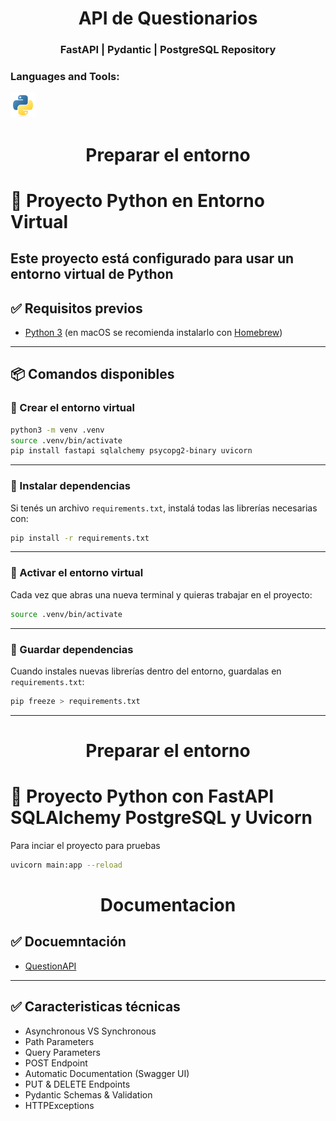 <h1 align="center">API de Questionarios </h1>
<h3 align="center">FastAPI | Pydantic | PostgreSQL Repository</h3>

<p align="left">
</p>

<h3 align="left">Languages and Tools:</h3>
<p align="left"> <a href="https://www.python.org" target="_blank" rel="noreferrer"> <img src="https://raw.githubusercontent.com/devicons/devicon/master/icons/python/python-original.svg" alt="python" width="40" height="40"/> </a> </p>

<h1 align="center">Preparar el entorno</h1>

# 🐍 Proyecto Python en Entorno Virtual

Este proyecto está configurado para usar un **entorno virtual de Python** 
---

## ✅ Requisitos previos

- [Python 3](https://www.python.org/downloads/) (en macOS se recomienda instalarlo con [Homebrew](https://brew.sh/))

---

## 📦 Comandos disponibles

### 🔹 Crear el entorno virtual
```bash
python3 -m venv .venv
source .venv/bin/activate
pip install fastapi sqlalchemy psycopg2-binary uvicorn
```

---

### 🔹 Instalar dependencias
Si tenés un archivo `requirements.txt`, instalá todas las librerías necesarias con:
```bash
pip install -r requirements.txt

```

---

### 🔹 Activar el entorno virtual
Cada vez que abras una nueva terminal y quieras trabajar en el proyecto:
```bash
source .venv/bin/activate
```

---

### 🔹 Guardar dependencias
Cuando instales nuevas librerías dentro del entorno, guardalas en `requirements.txt`:
```bash
pip freeze > requirements.txt
```

---

<h1 align="center">Preparar el entorno</h1>

# 🐍 Proyecto Python con FastAPI SQLAlchemy PostgreSQL y Uvicorn

Para inciar el proyecto para pruebas

```bash
uvicorn main:app --reload
```

<h1 align="center">Documentacion</h1>

## ✅ Docuemntación

- [QuestionAPI](http://localhost:8000/docs/) 

---

## ✅ Caracteristicas técnicas

- Asynchronous VS Synchronous
- Path Parameters
- Query Parameters
- POST Endpoint
- Automatic Documentation (Swagger UI)
- PUT & DELETE Endpoints
- Pydantic Schemas & Validation
- HTTPExceptions






